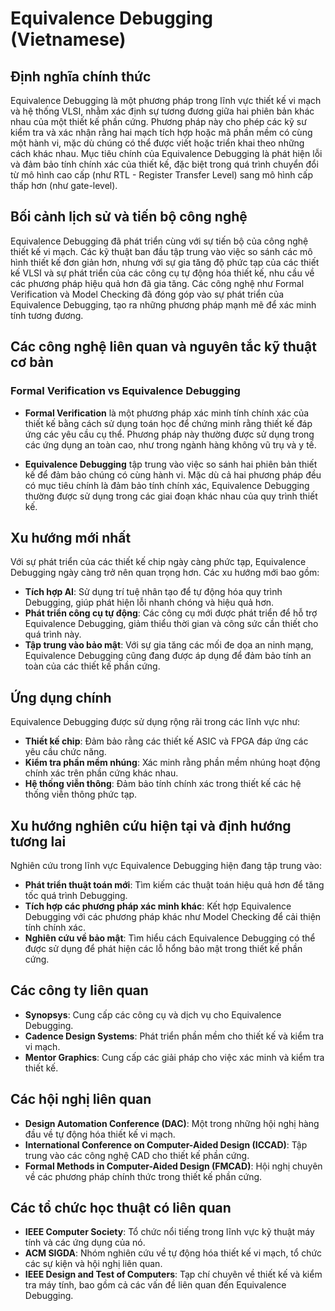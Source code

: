 # Equivalence Debugging (Vietnamese)

## Định nghĩa chính thức

Equivalence Debugging là một phương pháp trong lĩnh vực thiết kế vi mạch và hệ thống VLSI, nhằm xác định sự tương đương giữa hai phiên bản khác nhau của một thiết kế phần cứng. Phương pháp này cho phép các kỹ sư kiểm tra và xác nhận rằng hai mạch tích hợp hoặc mã phần mềm có cùng một hành vi, mặc dù chúng có thể được viết hoặc triển khai theo những cách khác nhau. Mục tiêu chính của Equivalence Debugging là phát hiện lỗi và đảm bảo tính chính xác của thiết kế, đặc biệt trong quá trình chuyển đổi từ mô hình cao cấp (như RTL - Register Transfer Level) sang mô hình cấp thấp hơn (như gate-level).

## Bối cảnh lịch sử và tiến bộ công nghệ

Equivalence Debugging đã phát triển cùng với sự tiến bộ của công nghệ thiết kế vi mạch. Các kỹ thuật ban đầu tập trung vào việc so sánh các mô hình thiết kế đơn giản hơn, nhưng với sự gia tăng độ phức tạp của các thiết kế VLSI và sự phát triển của các công cụ tự động hóa thiết kế, nhu cầu về các phương pháp hiệu quả hơn đã gia tăng. Các công nghệ như Formal Verification và Model Checking đã đóng góp vào sự phát triển của Equivalence Debugging, tạo ra những phương pháp mạnh mẽ để xác minh tính tương đương.

## Các công nghệ liên quan và nguyên tắc kỹ thuật cơ bản

### Formal Verification vs Equivalence Debugging

- **Formal Verification** là một phương pháp xác minh tính chính xác của thiết kế bằng cách sử dụng toán học để chứng minh rằng thiết kế đáp ứng các yêu cầu cụ thể. Phương pháp này thường được sử dụng trong các ứng dụng an toàn cao, như trong ngành hàng không vũ trụ và y tế.

- **Equivalence Debugging** tập trung vào việc so sánh hai phiên bản thiết kế để đảm bảo chúng có cùng hành vi. Mặc dù cả hai phương pháp đều có mục tiêu chính là đảm bảo tính chính xác, Equivalence Debugging thường được sử dụng trong các giai đoạn khác nhau của quy trình thiết kế.

## Xu hướng mới nhất

Với sự phát triển của các thiết kế chip ngày càng phức tạp, Equivalence Debugging ngày càng trở nên quan trọng hơn. Các xu hướng mới bao gồm:

- **Tích hợp AI**: Sử dụng trí tuệ nhân tạo để tự động hóa quy trình Debugging, giúp phát hiện lỗi nhanh chóng và hiệu quả hơn.
- **Phát triển công cụ tự động**: Các công cụ mới được phát triển để hỗ trợ Equivalence Debugging, giảm thiểu thời gian và công sức cần thiết cho quá trình này.
- **Tập trung vào bảo mật**: Với sự gia tăng các mối đe dọa an ninh mạng, Equivalence Debugging cũng đang được áp dụng để đảm bảo tính an toàn của các thiết kế phần cứng.

## Ứng dụng chính

Equivalence Debugging được sử dụng rộng rãi trong các lĩnh vực như:

- **Thiết kế chip**: Đảm bảo rằng các thiết kế ASIC và FPGA đáp ứng các yêu cầu chức năng.
- **Kiểm tra phần mềm nhúng**: Xác minh rằng phần mềm nhúng hoạt động chính xác trên phần cứng khác nhau.
- **Hệ thống viễn thông**: Đảm bảo tính chính xác trong thiết kế các hệ thống viễn thông phức tạp.

## Xu hướng nghiên cứu hiện tại và định hướng tương lai

Nghiên cứu trong lĩnh vực Equivalence Debugging hiện đang tập trung vào:

- **Phát triển thuật toán mới**: Tìm kiếm các thuật toán hiệu quả hơn để tăng tốc quá trình Debugging.
- **Tích hợp các phương pháp xác minh khác**: Kết hợp Equivalence Debugging với các phương pháp khác như Model Checking để cải thiện tính chính xác.
- **Nghiên cứu về bảo mật**: Tìm hiểu cách Equivalence Debugging có thể được sử dụng để phát hiện các lỗ hổng bảo mật trong thiết kế phần cứng.

## Các công ty liên quan

- **Synopsys**: Cung cấp các công cụ và dịch vụ cho Equivalence Debugging.
- **Cadence Design Systems**: Phát triển phần mềm cho thiết kế và kiểm tra vi mạch.
- **Mentor Graphics**: Cung cấp các giải pháp cho việc xác minh và kiểm tra thiết kế.

## Các hội nghị liên quan

- **Design Automation Conference (DAC)**: Một trong những hội nghị hàng đầu về tự động hóa thiết kế vi mạch.
- **International Conference on Computer-Aided Design (ICCAD)**: Tập trung vào các công nghệ CAD cho thiết kế phần cứng.
- **Formal Methods in Computer-Aided Design (FMCAD)**: Hội nghị chuyên về các phương pháp chính thức trong thiết kế phần cứng.

## Các tổ chức học thuật có liên quan

- **IEEE Computer Society**: Tổ chức nổi tiếng trong lĩnh vực kỹ thuật máy tính và các ứng dụng của nó.
- **ACM SIGDA**: Nhóm nghiên cứu về tự động hóa thiết kế vi mạch, tổ chức các sự kiện và hội nghị liên quan.
- **IEEE Design and Test of Computers**: Tạp chí chuyên về thiết kế và kiểm tra máy tính, bao gồm cả các vấn đề liên quan đến Equivalence Debugging.